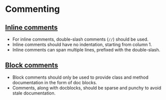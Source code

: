 # Commenting

## [Inline comments](inline-comments.md)

+ For inline comments, double-slash comments (`//`) should be used.
+ Inline comments should have no indentation, starting from column 1.
+ Inline comments can span multiple lines, prefixed with the double-slash.

## [Block comments](block-comments.md)

+ Block comments should only be used to provide class and method documentation in the form of doc blocks.
+ Comments, along with docblocks, should be sparse and punchy to avoid stale documentation.